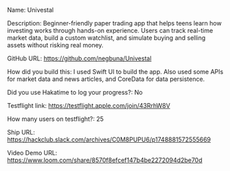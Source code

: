 Name: Univestal

Description: Beginner-friendly paper trading app that helps teens learn how investing works through hands-on experience. 
Users can track real-time market data, build a custom watchlist, and simulate buying and selling assets without risking real money.

GitHub URL: https://github.com/negbuna/Univestal

How did you build this: I used Swift UI to build the app. Also used some APIs for market data and news articles, and CoreData for data persistence. 

Did you use Hakatime to log your progress?: No

Testflight link: https://testflight.apple.com/join/43RrhW8V

How many users on testflight?: 25

Ship URL: https://hackclub.slack.com/archives/C0M8PUPU6/p1748881572555669

Video Demo URL: https://www.loom.com/share/8570f8efcef147b4be2272094d2be70d
